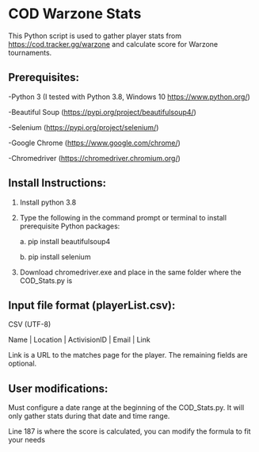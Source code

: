 # COD Warzone Stats

This Python script is used to gather player stats from https://cod.tracker.gg/warzone and calculate score for Warzone tournaments.

## Prerequisites:
-Python 3 (I tested with Python 3.8, Windows 10 https://www.python.org/)

-Beautiful Soup (https://pypi.org/project/beautifulsoup4/)

-Selenium (https://pypi.org/project/selenium/)

-Google Chrome (https://www.google.com/chrome/)

-Chromedriver (https://chromedriver.chromium.org/)

## Install Instructions:
1. Install python 3.8
2. Type the following in the command prompt or terminal to install prerequisite Python packages:

	a. pip install beautifulsoup4
  
	b. pip install selenium
3. Download chromedriver.exe and place in the same folder where the COD_Stats.py is

## Input file format (playerList.csv):
CSV (UTF-8)

Name | Location | ActivisionID | Email | Link

Link is a URL to the matches page for the player. The remaining fields are optional.

## User modifications:
Must configure a date range at the beginning of the COD_Stats.py. It will only gather stats during that date and time range.

Line 187 is where the score is calculated, you can modify the formula to fit your needs
